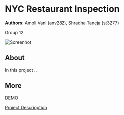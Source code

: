 # NYC Restaurant Inspection
**Authors**: Amoli Vani (anv282), Shradha Taneja (st3277)

Group 12 

![Screenhot](screenshot.jpg)


## About
In this project ..

## More
[DEMO](https://nyu-vis-fall2018.github.io/project-template/)

[Project Descrioption](project.pdf)
